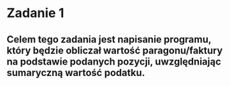 # Zadanie 1

## Celem tego zadania jest napisanie programu, który będzie obliczał wartość paragonu/faktury na podstawie podanych pozycji, uwzględniając sumaryczną wartość podatku.